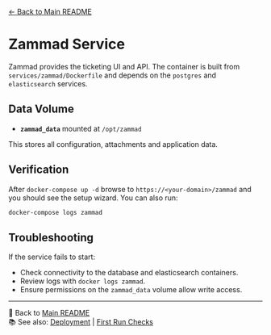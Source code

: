 [← Back to Main README](../README.md)

# Zammad Service

Zammad provides the ticketing UI and API. The container is built from `services/zammad/Dockerfile` and depends on the `postgres` and `elasticsearch` services.

## Data Volume

- **`zammad_data`** mounted at `/opt/zammad`

This stores all configuration, attachments and application data.

## Verification

After `docker-compose up -d` browse to `https://<your-domain>/zammad` and you should see the setup wizard. You can also run:

```bash
docker-compose logs zammad
```

## Troubleshooting

If the service fails to start:
- Check connectivity to the database and elasticsearch containers.
- Review logs with `docker logs zammad`.
- Ensure permissions on the `zammad_data` volume allow write access.

---
🔗 Back to [Main README](../README.md)  
📚 See also: [Deployment](deployment.md) | [First Run Checks](first-run-checks.md)
